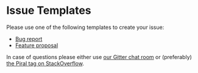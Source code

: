 # Issue Templates

Please use one of the following templates to create your issue:

- [Bug report](https://github.com/smapiot/piral-templates/issues/new?template=bug_report.md)
- [Feature proposal](https://github.com/smapiot/piral-templates/issues/new?template=feature_request.md)

In case of questions please either use [our Gitter chat room](https://gitter.im/piral-io/community) or (preferably) [the Piral tag on StackOverflow](https://stackoverflow.com/questions/tagged/piral).
